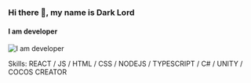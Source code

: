 ### Hi there 👋, my name is Dark Lord
#### I am developer
![I am developer](https://media.istockphoto.com/id/1133604495/vi/anh/hacker-m%E1%BA%B7t-t%E1%BB%91i-b%E1%BA%B1ng-m%C3%A1y-t%C3%ADnh-x%C3%A1ch-tay.jpg?b=1&s=170667a&w=0&k=20&c=iKON9UIr_TytRvw5EFH1aUcAME-hiN9ANX4fxxD_LTs=)


Skills: REACT / JS / HTML / CSS / NODEJS / TYPESCRIPT / C# / UNITY / COCOS CREATOR





